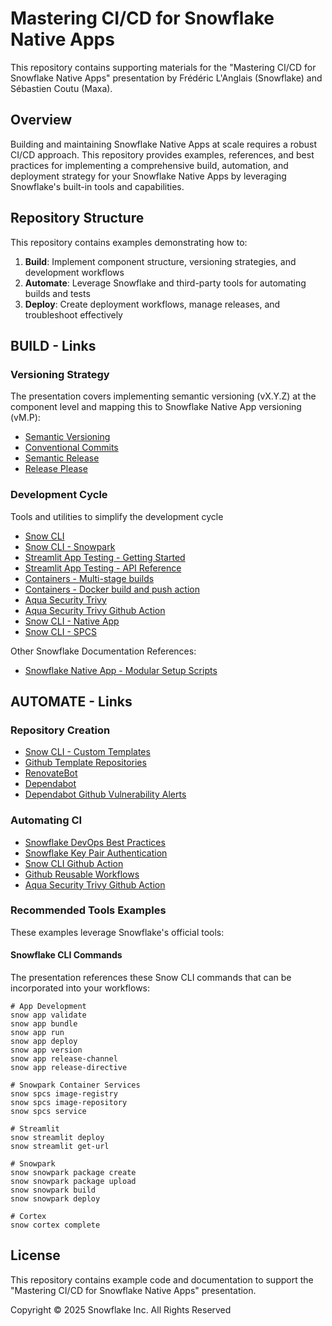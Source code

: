 # Mastering CI/CD for Snowflake Native Apps

This repository contains supporting materials for the "Mastering CI/CD for Snowflake Native Apps" presentation by Frédéric L'Anglais (Snowflake) and Sébastien Coutu (Maxa).

## Overview

Building and maintaining Snowflake Native Apps at scale requires a robust CI/CD approach. This repository provides examples, references, and best practices for implementing a comprehensive build, automation, and deployment strategy for your Snowflake Native Apps by leveraging Snowflake's built-in tools and capabilities.

## Repository Structure

This repository contains examples demonstrating how to:

1. **Build**: Implement component structure, versioning strategies, and development workflows
2. **Automate**: Leverage Snowflake and third-party tools for automating builds and tests
3. **Deploy**: Create deployment workflows, manage releases, and troubleshoot effectively

## BUILD - Links

### Versioning Strategy
The presentation covers implementing semantic versioning (vX.Y.Z) at the component level and mapping this to Snowflake Native App versioning (vM.P):
- [Semantic Versioning](https://semver.org/)
- [Conventional Commits](https://www.conventionalcommits.org/en/v1.0.0/)
- [Semantic Release](https://semantic-release.gitbook.io/semantic-release)
- [Release Please](https://github.com/googleapis/release-please)

### Development Cycle
Tools and utilities to simplify the development cycle
- [Snow CLI](https://docs.snowflake.com/en/developer-guide/snowflake-cli/installation/installation)
- [Snow CLI - Snowpark](https://docs.snowflake.com/developer-guide/snowflake-cli/snowpark/build)
- [Streamlit App Testing - Getting Started](https://docs.streamlit.io/develop/concepts/app-testing/get-started)
- [Streamlit App Testing - API Reference](https://docs.streamlit.io/develop/api-reference/app-testing)
- [Containers - Multi-stage builds](https://docs.docker.com/build/building/multi-stage/)
- [Containers - Docker build and push action](https://github.com/docker/build-push-action)
- [Aqua Security Trivy](https://github.com/aquasecurity/trivy)
- [Aqua Security Trivy Github Action](https://github.com/aquasecurity/trivy-action)
- [Snow CLI - Native App](https://docs.snowflake.com/en/developer-guide/snowflake-cli/native-apps/create-manage-apps)
- [Snow CLI - SPCS](https://docs.snowflake.com/en/developer-guide/snowflake-cli/services/manage-images)

Other Snowflake Documentation References:
- [Snowflake Native App - Modular Setup Scripts](https://docs.snowflake.com/en/developer-guide/native-apps/creating-setup-script#create-modular-setup-scripts)

## AUTOMATE - Links

### Repository Creation
- [Snow CLI - Custom Templates](https://github.com/snowflakedb/snowflake-cli-templates)
- [Github Template Repositories](https://docs.github.com/en/repositories/creating-and-managing-repositories/creating-a-template-repository)
- [RenovateBot](https://github.com/renovatebot/renovate)
- [Dependabot](https://docs.github.com/en/code-security/getting-started/dependabot-quickstart-guide)
- [Dependabot Github Vulnerability Alerts](https://docs.github.com/en/code-security/dependabot/dependabot-alerts/about-dependabot-alerts)

### Automating CI
- [Snowflake DevOps Best Practices](https://docs.snowflake.com/en/developer-guide/builders/devops)
- [Snowflake Key Pair Authentication](https://docs.snowflake.com/en/user-guide/key-pair-auth)
- [Snow CLI Github Action](https://github.com/snowflakedb/snowflake-cli-action)
- [Github Reusable Workflows](https://docs.github.com/en/actions/sharing-automations/reusing-workflows)
- [Aqua Security Trivy Github Action](https://github.com/aquasecurity/trivy-action)

### Recommended Tools Examples

These examples leverage Snowflake's official tools:

#### Snowflake CLI Commands
The presentation references these Snow CLI commands that can be incorporated into your workflows:
```
# App Development
snow app validate
snow app bundle
snow app run
snow app deploy
snow app version
snow app release-channel
snow app release-directive

# Snowpark Container Services
snow spcs image-registry
snow spcs image-repository
snow spcs service

# Streamlit
snow streamlit deploy
snow streamlit get-url

# Snowpark
snow snowpark package create
snow snowpark package upload
snow snowpark build
snow snowpark deploy

# Cortex
snow cortex complete
```

## License

This repository contains example code and documentation to support the "Mastering CI/CD for Snowflake Native Apps" presentation.

Copyright © 2025 Snowflake Inc. All Rights Reserved
